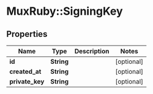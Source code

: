 # MuxRuby::SigningKey

## Properties
Name | Type | Description | Notes
------------ | ------------- | ------------- | -------------
**id** | **String** |  | [optional] 
**created_at** | **String** |  | [optional] 
**private_key** | **String** |  | [optional] 



